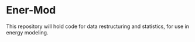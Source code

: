 Ener-Mod
========
This repository will hold code for data restructuring and statistics, for use in energy modeling. 
